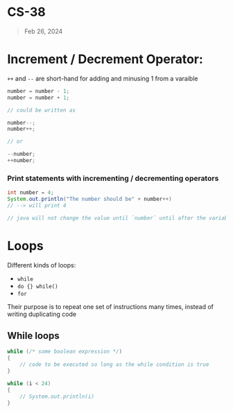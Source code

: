 # CS-38
> Feb 26, 2024

# Increment / Decrement Operator:
`++` and `--` are short-hand for adding and minusing 1 from a varaible

```java
number = number - 1;
number = number + 1;

// could be written as

number--;
number++;

// or

--number;
++number;

```

### Print statements with incrementing / decrementing operators

```java
int number = 4;
System.out.println("The number should be" + number++)
// --> will print 4

// java will not change the value until `number` until after the variable is used
```

# Loops

Different kinds of loops:
- `while`
- `do {} while()`
- `for`

Their purpose is to repeat one set of instructions many times, instead of writing duplicating code

## While loops

```java
while (/* some boolean expression */)
{
    // code to be executed so long as the while condition is true
}

while (i < 24)
{
    // System.out.println(i)
}
```

